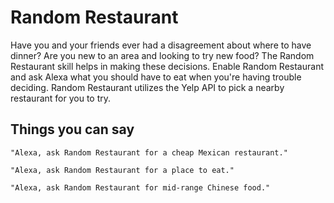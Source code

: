 # Random Restaurant 

Have you and your friends ever had a disagreement about where to have dinner? Are you new to an area and looking to try new food? The Random Restaurant skill helps in making these decisions. Enable Random Restaurant and ask Alexa what you should have to eat when you're having trouble deciding. Random Restaurant utilizes the Yelp API to pick a nearby restaurant for you to try.

## Things you can say
```"Alexa, ask Random Restaurant for a cheap Mexican restaurant."```

```"Alexa, ask Random Restaurant for a place to eat."```

```"Alexa, ask Random Restaurant for mid-range Chinese food."```
